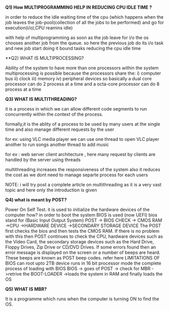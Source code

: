 
**Q1) How MULTIPROGRAMMING HELP IN REDUCING CPU IDLE TIME ?**

in order to reduce the idle waiting time of the cpu (which happens when the job leaves the
job-pool(collection of all the jobs to be performed) and go for execution(i/o),CPU reamins idle)

with help of multiprogramming as soon as the job leave for i/o the os chooses another job from the queue.
so here the previous job do its i/o task and new job start doing it bound tasks reducing the cpu idle time


**Q2) WHAT IS MULTIPROCESSING?

Ability of the system to have more than one processors within the system
multiprocessing is possible because the processors share the:
i) computer bus
ii) clock
iii) memory
iv) peripheral devices
so basically a dual core processor can do 2 process at a time and a octa-core processor can do 8 process at a time


**Q3) WHAT IS MULTITHREADING?**

it is a process in which we can allow different code segments to run concurrently within
the context of the process.

formally,it is the ablity of a process to be used by many users at the single time and also manage different requests by the user

for ex: using VLC media player we can use one thread to open VLC player another to run songs another thread to add music

for ex : web server client architecture , here many request by clients are handled by the server using threads

multithreading increases the responsiveness of the system also it reduces the cost as we dont need to manage separte process for each users

NOTE: i will try post a complete article on multithreading as it is a very vast topic and here only the introduction is given


**Q4) what is meant by POST?**

Power On Self Test.
it is used to initialize the hardware devices of the computer
how?
in order to boot the system BIOS is used (now UEFI)
bios stand for (Basic Input Output System)
POST -> BIOS CHECK -> CMOS RAM ->CPU ->HARDWARE DEVICE ->SECONDARY STORAGE DEVICE
The POST first checks the bios and then tests the CMOS RAM. If there is no problem with this then POST continues to check the CPU, hardware devices such as the Video Card, the secondary storage devices such as the Hard Drive, Floppy Drives, Zip Drive or CD/DVD Drives. If some errors found then an error message is displayed on the screen or a number of beeps are heard. These beeps are known as POST beep codes. refer here
LIMITATIONS OF BIOS
can root upto 2TB device
runs in 16 bit processor mode
the complete process of loading with BIOS
BIOS -> goes of POST -> check for MBR ->retrive the BOOT-LOADER ->loads the system in RAM
and finally loads the OS


**Q5) WHAT IS MBR?**

It is a programme which runs when the computer is turning ON to find the OS.

